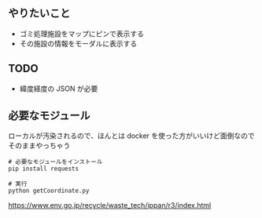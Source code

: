 ## やりたいこと

- ゴミ処理施設をマップにピンで表示する
- その施設の情報をモーダルに表示する

## TODO

- 緯度経度の JSON が必要

## 必要なモジュール

ローカルが汚染されるので、ほんとは docker を使った方がいいけど面倒なのでそのままやっちゃう

```
# 必要なモジュールをインストール
pip install requests

```

```
# 実行
python getCoordinate.py
```

https://www.env.go.jp/recycle/waste_tech/ippan/r3/index.html
